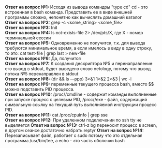 **Ответ на вопрос №1:** Исходя из вывода командры "type cd" cd - это встроенная в bash команда. Представить ее в виде внешней программы сложно, непонятно как вычислять домашний каталог  
**Ответ на вопрос №2:** grep -с <some_string> <some_file>  
**Ответ на вопрос №3:** Init  
**Ответ на вопрос №4:** ls not-exists-file 2> /dev/pts/X, где X - номер терминальной сессии  
**Ответ на вопрос №5:** Одновременно не получится, т.к. для вывода требуются минимальное время, а если имелось в виду в одну строку, то это: cat test-file | grep last > new-file  
**Ответ на вопрос №6:** Да, получится  
**Ответ на вопрос №7:** К создания дескриптора №5 и перенаправление его вывод в stdout, будет выведено слово netology, потому что вывод потока №5 перенаправлен в stdout   
**Ответ на вопрос №8:** (dir && ls —ppp) 3>&1 1>&2 2>&3 | wc -l  
**Ответ на вопрос №9:** переменные текущего процесса bash, вместо $$ можно подставить PID процесса.  
**Ответ на вопрос №10:**   /proc/<PID>/cmdline - содержит команды выполненные при запуске процесс с целевым PID, /proc/<PID>/exe - файл, содержащий символьную ссылку на текущий путь выполняемой инструкции процесс PID.   
**Ответ на вопрос №11:** cat /proc/cpuinfo | grep sse  
**Ответ на вопрос №12:** При удаленном подключении по ssh tty не выделяется 
**Ответ на вопрос №13:**  ctrl-z bg переносит процесс в screen, в другом сеансе достаточно набрать reptyr <PID>
**Ответ на вопрос №14:** Перезаписывает файл, работает с sudo  потому что это отдельная программа /usr/bin/tee, а echo - это часть оболочки bash 
